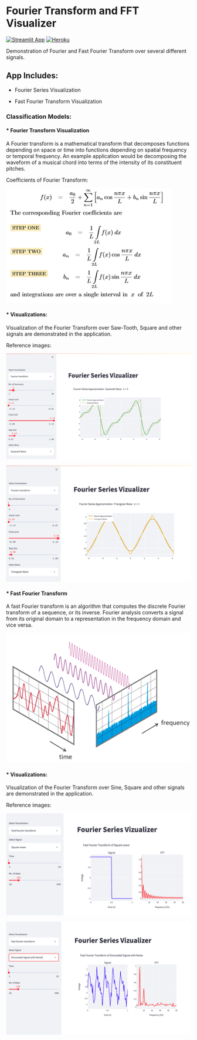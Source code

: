 # Fourier Transform and FFT Visualizer

[![Streamlit App](https://static.streamlit.io/badges/streamlit_badge_black_white.svg)](https://share.streamlit.io/abhimanyubhowmik/fourier-transform-visualization/main/App/main.py)
[![Heroku](https://img.shields.io/badge/Open_in-Heroku-blueviolet?logo=Heroku&logoColor=white)](https://fourier-transform-viz.herokuapp.com)

 
 Demonstration of Fourier and Fast Fourier Transform over several different signals.

 ## App Includes:

 * Fourier Series Visualization

 * Fast Fourier Transform Visualization



### Classification Models:

#### * Fourier Transform Visualization

A Fourier transform is a mathematical transform that decomposes functions depending on space or time into functions depending on spatial frequency or temporal frequency. An example application would be decomposing the waveform of a musical chord into terms of the intensity of its constituent pitches.

Coefficients of Fourier Transform:

![](Images/fourier-series-coefficients.png)

#### * Visualizations:

Visualization of the Fourier Transform over Saw-Tooth, Square and other signals are demonstrated in the application. 

Reference images:

![](Images/FS1.png)


![](Images/FS2.png)



#### * Fast Fourier Transform

A fast Fourier transform is an algorithm that computes the discrete Fourier transform of a sequence, or its inverse. Fourier analysis converts a signal from its original domain to a representation in the frequency domain and vice versa.


![](Images/FFT-Time-Frequency.png)

#### * Visualizations:

Visualization of the Fourier Transform over Sine, Square and other signals are demonstrated in the application. 

Reference images:

![](Images/FFT1.png)


![](Images/FFT2.png)

